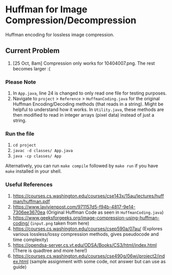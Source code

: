 # Huffman for Image Compression/Decompression
Huffman encoding for lossless image compression.

## Current Problem
1. [25 Oct, 8am] Compression only works for 10404007.png. The rest becomes larger :(

### Please Note
1. In `App.java`, line 24 is changed to only read one file for testing purposes.
2. Navigate to `project` > `Reference` > `HuffmanCoding.java` for the original Huffman Encoding/Decoding methods (that reads in a string). Might be helpful to understand how it works. In `Utility.java`, these methods are then modified to read in integer arrays (pixel data) instead of just a string.

### Run the file
1. `cd project`
2. `javac -d classes/ App.java`
3. `java -cp classes/ App`

Alternatively, you can run `make compile` followed by `make run` if you have `make` installed in your shell.

### Useful References
1. https://courses.cs.washington.edu/courses/cse143x/15au/lectures/huffman/huffman.pdf
2. https://www.lavivienpost.com/971157d5-f94b-4817-9e14-7306ee3670ea (Original Huffman Code as seen in `HuffmanCoding.java`)
3. https://www.geeksforgeeks.org/image-compression-using-huffman-coding/ (`input.png` taken from here)
4. https://courses.cs.washington.edu/courses/csep590a/07au/ (Explores various lossless/lossy compression methods, gives pseudocode and time complexity)
5. https://opendsa-server.cs.vt.edu/ODSA/Books/CS3/html/index.html (There is quadtree and more here!)
6. https://courses.cs.washington.edu/courses/cse490g/06wi/project2/index.html (sample assignment with some code, not answer but can use as guide)